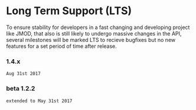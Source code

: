 # Long Term Support (LTS)
To ensure stability for developers in a fast changing and developing project like JMOD, that also is still likely to undergo massive changes in the API, several milestones will be marked LTS to recieve bugfixes but no new features for a set period of time after release.

### 1.4.x
    Aug 31st 2017

### beta 1.2.2
    extended to May 31st 2017
